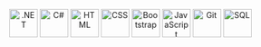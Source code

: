 
<div align="center">
    <p align="center">
        <img src="https://upload.wikimedia.org/wikipedia/commons/7/7d/Microsoft_.NET_logo.svg" alt=".NET" width="50" height="50"/>
        <img src="https://cdn.jsdelivr.net/gh/devicons/devicon/icons/csharp/csharp-original.svg" alt="C#" width="50" height="50"/>
        <img src="https://cdn.jsdelivr.net/gh/devicons/devicon/icons/html5/html5-original.svg" alt="HTML" width="50" height="50"/>
        <img src="https://cdn.jsdelivr.net/gh/devicons/devicon/icons/css3/css3-original.svg" alt="CSS" width="50" height="50"/>
        <img src="https://cdn.jsdelivr.net/gh/devicons/devicon/icons/bootstrap/bootstrap-original.svg" alt="Bootstrap" width="50" height="50"/>
        <img src="https://cdn.jsdelivr.net/gh/devicons/devicon/icons/javascript/javascript-original.svg" alt="JavaScript" width="50" height="50"/>
        <img src="https://cdn.jsdelivr.net/gh/devicons/devicon/icons/git/git-original.svg" alt="Git" width="50" height="50"/>
        <img src="https://cdn.jsdelivr.net/gh/devicons/devicon/icons/mysql/mysql-original.svg" alt="SQL" width="50" height="50"/>
    </p>
</div>

